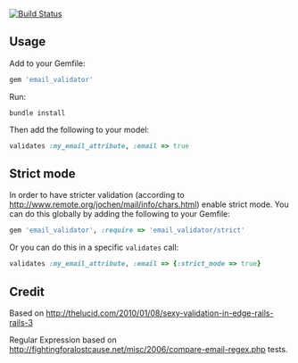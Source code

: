 [![Build Status](https://secure.travis-ci.org/balexand/email_validator.png)](http://travis-ci.org/balexand/email_validator)

## Usage

Add to your Gemfile:

```ruby
gem 'email_validator'
```

Run:

```
bundle install
```

Then add the following to your model:

```ruby
validates :my_email_attribute, :email => true
```

## Strict mode

In order to have stricter validation (according to http://www.remote.org/jochen/mail/info/chars.html) enable strict mode. You can do this globally by adding the following to your Gemfile:

```ruby
gem 'email_validator', :require => 'email_validator/strict'
```

Or you can do this in a specific `validates` call:

```ruby
validates :my_email_attribute, :email => {:strict_mode => true}
```

## Credit

Based on http://thelucid.com/2010/01/08/sexy-validation-in-edge-rails-rails-3

Regular Expression based on http://fightingforalostcause.net/misc/2006/compare-email-regex.php tests.

